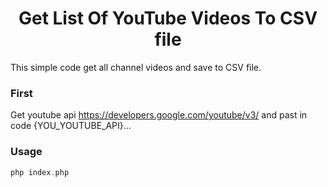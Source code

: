 <h1 align="center">Get List Of YouTube Videos To CSV file</h1>

This simple code get all channel videos and save to CSV file.

### First

Get youtube api https://developers.google.com/youtube/v3/ and past in code {YOU_YOUTUBE_API}...

### Usage

```php
php index.php
```
